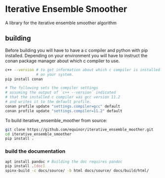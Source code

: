 Iterative Ensemble Smoother
===========================

A library for the iterative ensemble smoother algorithm

## building

Before building you will have to have a c compiler and python with pip
installed. Depending on your environment you will have to instruct
the conan package manager about which c compiler to use.

```bash
c++ --version # to get information about which c compiler is installed
              # on your system.
pip install conan

# The following sets the compiler settings
# assuming the output of `c++ --version` indicated
# that the installed c compiler was gcc version 11.2
# and writes it to the default profile.
conan profile update "settings.compiler=gcc" default
conan profile update "settings.compiler=11.2" default
```

To build iterative_ensemble_moother from source:

```bash
git clone https://github.com/equinor/iterative_ensemble_moother.git
cd iterative_ensemble_smoother
pip install .
```

### build the documentation

```bash
apt install pandoc # Building the doc requires pandoc
pip install .[doc]
spinx-build -c docs/source/ -b html docs/source/ docs/build/html/
```
